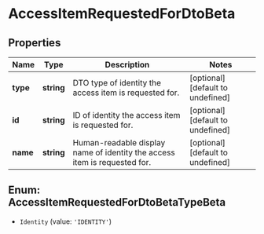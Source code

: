 # AccessItemRequestedForDtoBeta

## Properties

Name | Type | Description | Notes
------------ | ------------- | ------------- | -------------
**type** | **string** | DTO type of identity the access item is requested for. | [optional] [default to undefined]
**id** | **string** | ID of identity the access item is requested for. | [optional] [default to undefined]
**name** | **string** | Human-readable display name of identity the access item is requested for. | [optional] [default to undefined]



## Enum: AccessItemRequestedForDtoBetaTypeBeta


* `Identity` (value: `'IDENTITY'`)



